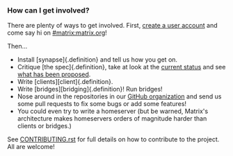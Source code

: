### How can I get involved?

There are plenty of ways to get involved. First, [create a user account](#how-do-i-get-an-account-and-get-started%3F) and come say hi on [#matrix:matrix.org](https://matrix.to/#/#matrix:matrix.org)!

Then...

* Install [synapse]{.definition} and tell us how you get on.
* Critique [the spec]{.definition}, take at look at the [current status](/docs/spec) and see [what has been proposed](/docs/spec/proposals).
* Write [clients][client]{.definition}.
* Write [bridges][bridging]{.definition}! Run bridges!
* Nose around in the repositories in our
  [GitHub organization](https://github.com/matrix-org) and send us some pull requests
  to fix some bugs or add some features!
* You could even try to write a homeserver
  (but be warned, Matrix's architecture makes homeservers orders of magnitude harder
  than clients or bridges.)

See [CONTRIBUTING.rst](http://github.com/matrix-org/synapse/tree/master/CONTRIBUTING.rst) for
full details on how to contribute to the project.  All are welcome!